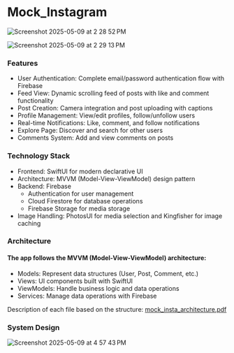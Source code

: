 # Mock_Instagram

![Screenshot 2025-05-09 at 2 28 52 PM](https://github.com/user-attachments/assets/c62ba9f3-487f-4f77-8d77-4f447758eabf)

![Screenshot 2025-05-09 at 2 29 13 PM](https://github.com/user-attachments/assets/e50d09d2-e162-4aa0-aaed-a3e6c6b1c99b)

### Features

- User Authentication: Complete email/password authentication flow with Firebase
- Feed View: Dynamic scrolling feed of posts with like and comment functionality
- Post Creation: Camera integration and post uploading with captions
- Profile Management: View/edit profiles, follow/unfollow users
- Real-time Notifications: Like, comment, and follow notifications
- Explore Page: Discover and search for other users
- Comments System: Add and view comments on posts

### Technology Stack

- Frontend: SwiftUI for modern declarative UI
- Architecture: MVVM (Model-View-ViewModel) design pattern
- Backend: Firebase
  - Authentication for user management
  - Cloud Firestore for database operations
  - Firebase Storage for media storage
- Image Handling: PhotosUI for media selection and Kingfisher for image caching

### Architecture
#### The app follows the MVVM (Model-View-ViewModel) architecture:
- Models: Represent data structures (User, Post, Comment, etc.)
- Views: UI components built with SwiftUI
- ViewModels: Handle business logic and data operations
- Services: Manage data operations with Firebase

Description of each file based on the structure: [mock_insta_architecture.pdf](https://github.com/user-attachments/files/20129837/mock_insta_architecture.pdf)



### System Design

![Screenshot 2025-05-09 at 4 57 43 PM](https://github.com/user-attachments/assets/338db6ba-1c53-48c1-b45b-283379ccaba4)






